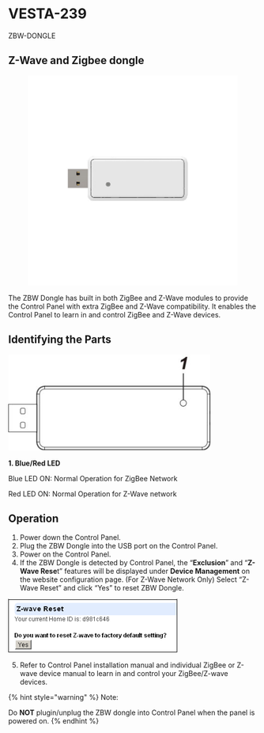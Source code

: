# VESTA-239

ZBW-DONGLE

## Z-Wave and Zigbee dongle

<figure><img src=".gitbook/assets/image (13) (1).png" alt=""><figcaption></figcaption></figure>

The ZBW Dongle has built in both ZigBee and Z-Wave modules to provide the Control Panel with extra ZigBee and Z-Wave compatibility. It enables the Control Panel to learn in and control ZigBee and Z-Wave devices.

## **Identifying the Parts**

![](<.gitbook/assets/0 (103).jpeg>)

**1. Blue/Red LED**

Blue LED ON: Normal Operation for ZigBee Network

Red LED ON: Normal Operation for Z-Wave network

## **Operation**

1. Power down the Control Panel.
2. Plug the ZBW Dongle into the USB port on the Control Panel.
3. Power on the Control Panel.
4. If the ZBW Dongle is detected by Control Panel, the “**Exclusion**” and “**Z-Wave Rese**t” features will be displayed under **Device Management** on the website configuration page. (For Z-Wave Network Only) Select “Z-Wave Reset” and click “Yes” to reset ZBW Dongle.

![](<.gitbook/assets/1 (78).png>)

5. Refer to Control Panel installation manual and individual ZigBee or Z-wave device manual to learn in and control your ZigBee/Z-wave devices.

{% hint style="warning" %}
Note:

Do **NOT** plugin/unplug the ZBW dongle into Control Panel when the panel is powered on.
{% endhint %}
